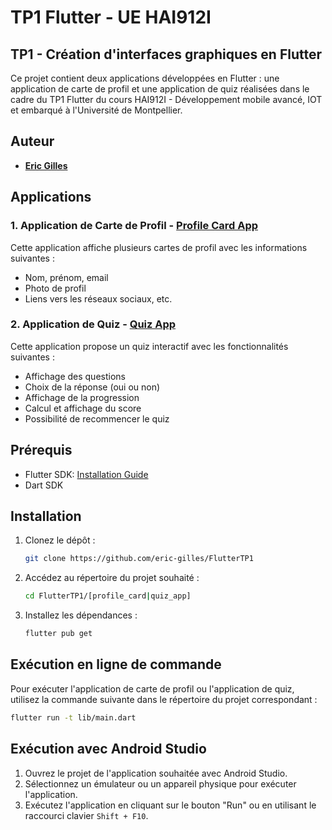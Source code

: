 # TP1 Flutter - UE HAI912I
## TP1 - Création d'interfaces graphiques en Flutter

Ce projet contient deux applications développées en Flutter : une application de carte de profil et une application de quiz réalisées dans le cadre du TP1 Flutter du cours HAI912I - Développement mobile avancé, IOT et embarqué à l'Université de Montpellier.

## Auteur 
- **[Eric Gilles](https://github.com/eric-gilles)**

## Applications

### 1. Application de Carte de Profil - [Profile Card App](https://github.com/eric-gilles/FlutterTP1/profile_card)

Cette application affiche plusieurs cartes de profil avec les informations suivantes :
- Nom, prénom, email
- Photo de profil
- Liens vers les réseaux sociaux, etc.

### 2. Application de Quiz - [Quiz App](https://github.com/eric-gilles/FlutterTP1/quiz_app)

Cette application propose un quiz interactif avec les fonctionnalités suivantes :
- Affichage des questions
- Choix de la réponse (oui ou non)
- Affichage de la progression
- Calcul et affichage du score
- Possibilité de recommencer le quiz

## Prérequis

- Flutter SDK: [Installation Guide](https://flutter.dev/docs/get-started/install)
- Dart SDK

## Installation

1. Clonez le dépôt :
    ```bash
    git clone https://github.com/eric-gilles/FlutterTP1
    ```
2. Accédez au répertoire du projet souhaité :
    ```bash
    cd FlutterTP1/[profile_card|quiz_app]
    ```
3. Installez les dépendances :
    ```bash
    flutter pub get
    ```

## Exécution en ligne de commande

Pour exécuter l'application de carte de profil ou l'application de quiz, utilisez la commande suivante dans le répertoire du projet correspondant :

```bash
flutter run -t lib/main.dart
```

## Exécution avec Android Studio

1. Ouvrez le projet de l'application souhaitée avec Android Studio.
2. Sélectionnez un émulateur ou un appareil physique pour exécuter l'application.
2. Exécutez l'application en cliquant sur le bouton "Run" ou en utilisant le raccourci clavier `Shift + F10`.
